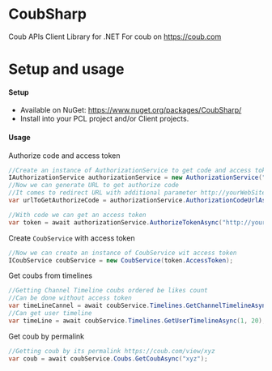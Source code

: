CoubSharp
===================
Coub APIs Client Library for .NET
For coub on https://coub.com

Setup and usage
===================
#### Setup
* Available on NuGet: https://www.nuget.org/packages/CoubSharp/
* Install into your PCL project and/or Client projects.

#### Usage

Authorize code and access token
```csharp
//Create an instance of AuthorizationService to get code and access token
IAuthorizationService authorizationService = new AuthorizationService("yourCoubAppId", "yourCoubAppSecret");
//Now we can generate URL to get authorize code
//It comes to redirect URL with additional parameter http://yourWebSite.domain/authorize/?code=0x0x0x0x0
var urlToGetAuthorizeCode = authorizationService.AuthorizationCodeUrlAsync("http://yourWebSite.domain/authorize/", new string[] { AuthorizationService.Scope.LoggedIn, AuthorizationService.Scope.Recoub, AuthorizationService.Scope.Create, AuthorizationService.Scope.ChannelEdit, AuthorizationService.Scope.Follow });

//With code we can get an access token
var token = await authorizationService.AuthorizeTokenAsync("http://yourWebSite.domain/authorize/", code);
```

Create `CoubService` with access token
```csharp
//Now we can create an instance of CoubService wit access token
ICoubService coubService = new CoubService(token.AccessToken);
```

Get coubs from timelines
```csharp
//Getting Channel Timeline coubs ordered be likes count
//Can be done without access token
var timeLineCannel = await coubService.Timelines.GetChannelTimelineAsync("royal.coubs", 1, 20, TimelineManager.ChannelTimelineOrderBy.LikesCount);
//Can get user timeline
var timeLine = await coubService.Timelines.GetUserTimelineAsync(1, 20);
```

Get coub by permalink
```csharp	
//Getting coub by its permalink https://coub.com/view/xyz
var coub = await coubService.Coubs.GetCoubAsync("xyz");
```
